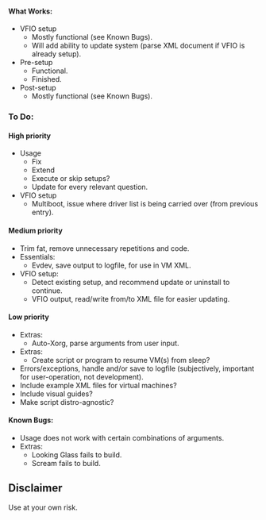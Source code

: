 #### What Works:
* VFIO setup
    - Mostly functional (see Known Bugs).
    - Will add ability to update system (parse XML document if VFIO is already setup).
* Pre-setup
    - Functional.
    - Finished.
* Post-setup
    - Mostly functional (see Known Bugs).

### To Do:
#### High priority
* Usage
    - Fix
    - Extend
    - Execute or skip setups?
    - Update for every relevant question.
* VFIO setup
    - Multiboot, issue where driver list is being carried over (from previous entry).
#### Medium priority
* Trim fat, remove unnecessary repetitions and code.
* Essentials:
    - Evdev, save output to logfile, for use in VM XML.
* VFIO setup:
    - Detect existing setup, and recommend update or uninstall to continue.
    - VFIO output, read/write from/to XML file for easier updating.

#### Low priority
* Extras:
    - Auto-Xorg, parse arguments from user input.
* Extras:
    - Create script or program to resume VM(s) from sleep?
* Errors/exceptions, handle and/or save to logfile (subjectively, important for user-operation, not development).
* Include example XML files for virtual machines?
* Include visual guides?
* Make script distro-agnostic?

#### Known Bugs:
* Usage does not work with certain combinations of arguments.
* Extras:
    - Looking Glass fails to build.
    - Scream fails to build.

## Disclaimer
Use at your own risk.